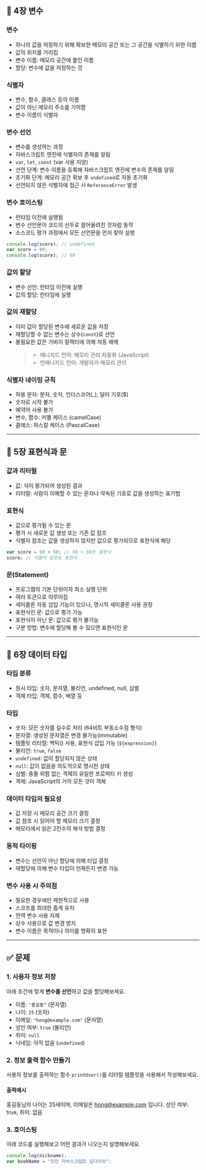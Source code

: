 ## 🧩 4장 변수

### 변수
- 하나의 값을 저장하기 위해 확보한 메모리 공간 또는 그 공간을 식별하기 위한 이름
- 값의 위치를 가리킴
- 변수 이름: 메모리 공간에 붙인 이름
- 할당: 변수에 값을 저장하는 것


### 식별자
- 변수, 함수, 클래스 등의 이름
- 값이 아닌 메모리 주소를 기억함
- 변수 이름이 식별자

### 변수 선언
- 변수를 생성하는 과정
- 자바스크립트 엔진에 식별자의 존재를 알림
- `var`, `let`, `const` (var 사용 지양)
- 선언 단계: 변수 이름을 등록해 자바스크립트 엔진에 변수의 존재를 알림
- 초기화 단계: 메모리 공간 확보 후 `undefined`로 자동 초기화
- 선언되지 않은 식별자에 접근 시 `ReferenceError` 발생

### 변수 호이스팅
- 런타임 이전에 실행됨
- 변수 선언문이 코드의 선두로 끌어올려진 것처럼 동작
- 소스코드 평가 과정에서 모든 선언문을 먼저 찾아 실행

```javascript
console.log(score); // undefined
var score = 80;
console.log(score); // 80
```

### 값의 할당
- 변수 선언: 런타임 이전에 실행
- 값의 할당: 런타임에 실행

### 값의 재할당
- 이미 값이 할당된 변수에 새로운 값을 저장
- 재할당할 수 없는 변수는 상수(`const`)로 선언
- 불필요한 값은 가비지 컬렉터에 의해 자동 해제
  > - 매니지드 언어: 메모리 관리 자동화 (JavaScript)
  > - 언매니지드 언어: 개발자가 메모리 관리

### 식별자 네이밍 규칙
- 허용 문자: 문자, 숫자, 언더스코어(_), 달러 기호($)
- 숫자로 시작 불가
- 예약어 사용 불가
- 변수, 함수: 카멜 케이스 (camelCase)
- 클래스: 파스칼 케이스 (PascalCase)

--- 
## 🧩 5장 표현식과 문

### 값과 리터럴
- 값: 식이 평가되어 생성된 결과
- 리터럴: 사람이 이해할 수 있는 문자나 약속된 기호로 값을 생성하는 표기법

### 표현식
- 값으로 평가될 수 있는 문
- 평가 시 새로운 값 생성 또는 기존 값 참조
- 식별자 참조는 값을 생성하지 않지만 값으로 평가되므로 표현식에 해당

```javascript
var score = 50 + 50; // 50 + 50은 표현식
score; // 식별자 참조도 표현식
```

### 문(Statement)
- 프로그램의 기본 단위이자 최소 실행 단위
- 여러 토큰으로 이루어짐
- 세미콜론 자동 삽입 기능이 있으나, 명시적 세미콜론 사용 권장
- 표현식인 문: 값으로 평가 가능
- 표현식이 아닌 문: 값으로 평가 불가능
- 구분 방법: 변수에 할당해 볼 수 있으면 표현식인 문

--- 
## 🧩 6장 데이터 타입

### 타입 분류
- 원시 타입: 숫자, 문자열, 불리언, undefined, null, 심벌
- 객체 타입: 객체, 함수, 배열 등

### 타입
- 숫자: 모든 숫자를 실수로 처리 (64비트 부동소수점 형식)
- 문자열: 생성된 문자열은 변경 불가능(immutable)
- 템플릿 리터럴: 백틱() 사용, 표현식 삽입 가능 (`${expression}`)
- 불리언: `true`, `false`
- `undefined`: 값이 할당되지 않은 상태
- `null`: 값이 없음을 의도적으로 명시한 상태
- 심벌: 충돌 위험 없는 객체의 유일한 프로퍼티 키 생성
- 객체: JavaScript의 거의 모든 것이 객체

### 데이터 타입의 필요성
- 값 저장 시 메모리 공간 크기 결정
- 값 참조 시 읽어야 할 메모리 크기 결정
- 메모리에서 읽은 2진수의 해석 방법 결정

### 동적 타이핑
- 변수는 선언이 아닌 할당에 의해 타입 결정
- 재할당에 의해 변수 타입이 언제든지 변경 가능

### 변수 사용 시 주의점
- 필요한 경우에만 제한적으로 사용
- 스코프를 최대한 좁게 유지
- 전역 변수 사용 자제
- 상수 사용으로 값 변경 방지
- 변수 이름은 목적이나 의미를 명확히 표현

---
## ✅ 문제
### 1. 사용자 정보 저장
아래 조건에 맞게 **변수를 선언**하고 값을 할당해보세요.

- 이름: `"홍길동"` (문자열)
- 나이: `25` (숫자)
- 이메일: `"hong@example.com"` (문자열)
- 성인 여부: `true` (불리언)
- 취미: `null`
- 닉네임: 아직 없음 (`undefined`)

### 2. 정보 출력 함수 만들기
사용자 정보를 출력하는 함수 `printUser()`를 리터럴 템플릿을 사용해서 작성해보세요.

#### 출력예시
홍길동님의 나이는 25세이며, 이메일은 hong@example.com 입니다. 성인 여부: true, 취미: 없음

### 3. 호이스팅
아래 코드를 실행해보고 어떤 결과가 나오는지 설명해보세요.

```javascript
console.log(nickname);
var bookName = "모던 자바스크립트 딥다이브";
